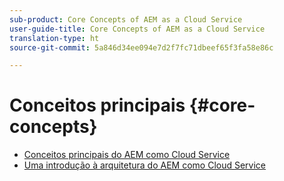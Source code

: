 ```yaml
---
sub-product: Core Concepts of AEM as a Cloud Service
user-guide-title: Core Concepts of AEM as a Cloud Service
translation-type: ht
source-git-commit: 5a846d34ee094e7d2f7fc71dbeef65f3fa58e86c

---
```



# Conceitos principais {#core-concepts}

+ [Conceitos principais do AEM como Cloud Service](/help/core-concepts/home.md)
+ [Uma introdução à arquitetura do AEM como Cloud Service](architecture.md)